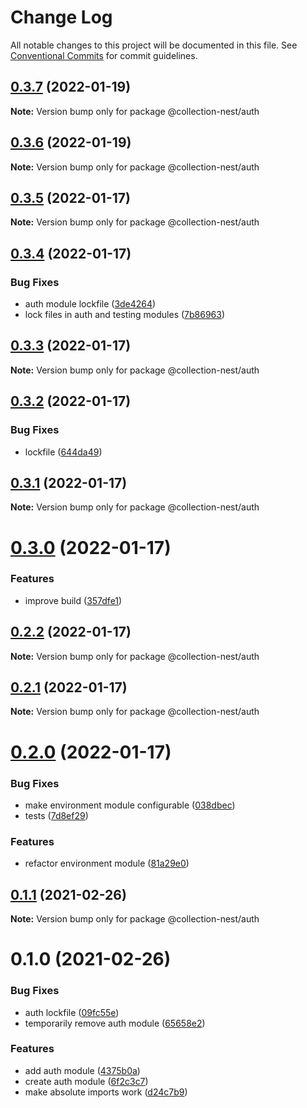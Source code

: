 # Change Log

All notable changes to this project will be documented in this file.
See [Conventional Commits](https://conventionalcommits.org) for commit guidelines.

## [0.3.7](https://github.com/developer239/collection-nest/compare/@collection-nest/auth@0.3.6...@collection-nest/auth@0.3.7) (2022-01-19)

**Note:** Version bump only for package @collection-nest/auth





## [0.3.6](https://github.com/developer239/collection-nest/compare/@collection-nest/auth@0.3.5...@collection-nest/auth@0.3.6) (2022-01-19)

**Note:** Version bump only for package @collection-nest/auth





## [0.3.5](https://github.com/developer239/collection-nest/compare/@collection-nest/auth@0.3.4...@collection-nest/auth@0.3.5) (2022-01-17)

**Note:** Version bump only for package @collection-nest/auth





## [0.3.4](https://github.com/developer239/collection-nest/compare/@collection-nest/auth@0.3.3...@collection-nest/auth@0.3.4) (2022-01-17)


### Bug Fixes

* auth module lockfile ([3de4264](https://github.com/developer239/collection-nest/commit/3de4264359d84df4440f1ecf3d3e5ac24417c7ed))
* lock files in auth and testing modules ([7b86963](https://github.com/developer239/collection-nest/commit/7b86963eb9c0c19387808376ef970dec6ea24972))





## [0.3.3](https://github.com/developer239/collection-nest/compare/@collection-nest/auth@0.3.2...@collection-nest/auth@0.3.3) (2022-01-17)

**Note:** Version bump only for package @collection-nest/auth





## [0.3.2](https://github.com/developer239/collection-nest/compare/@collection-nest/auth@0.3.1...@collection-nest/auth@0.3.2) (2022-01-17)


### Bug Fixes

* lockfile ([644da49](https://github.com/developer239/collection-nest/commit/644da49a1532b932f34ed5a4463de3a429989504))





## [0.3.1](https://github.com/developer239/collection-nest/compare/@collection-nest/auth@0.3.0...@collection-nest/auth@0.3.1) (2022-01-17)

**Note:** Version bump only for package @collection-nest/auth





# [0.3.0](https://github.com/developer239/collection-nest/compare/@collection-nest/auth@0.2.2...@collection-nest/auth@0.3.0) (2022-01-17)


### Features

* improve build ([357dfe1](https://github.com/developer239/collection-nest/commit/357dfe13554728bf0dd67097020c3b1d5a727b4d))





## [0.2.2](https://github.com/developer239/collection-nest/compare/@collection-nest/auth@0.2.1...@collection-nest/auth@0.2.2) (2022-01-17)

**Note:** Version bump only for package @collection-nest/auth





## [0.2.1](https://github.com/developer239/collection-nest/compare/@collection-nest/auth@0.2.0...@collection-nest/auth@0.2.1) (2022-01-17)

**Note:** Version bump only for package @collection-nest/auth





# [0.2.0](https://github.com/developer239/collection-nest/compare/@collection-nest/auth@0.1.1...@collection-nest/auth@0.2.0) (2022-01-17)


### Bug Fixes

* make environment module configurable ([038dbec](https://github.com/developer239/collection-nest/commit/038dbecab7ce630eec14f6e44c786746a02c3c5e))
* tests ([7d8ef29](https://github.com/developer239/collection-nest/commit/7d8ef299c06d006102e8f199b855adb067dfcbfc))


### Features

* refactor environment module ([81a29e0](https://github.com/developer239/collection-nest/commit/81a29e0cfbc8f0f4baba3f740799d68ac98737b6))





## [0.1.1](https://github.com/developer239/collection-nest/compare/@collection-nest/auth@0.1.0...@collection-nest/auth@0.1.1) (2021-02-26)

**Note:** Version bump only for package @collection-nest/auth





# 0.1.0 (2021-02-26)


### Bug Fixes

* auth lockfile ([09fc55e](https://github.com/developer239/collection-nest/commit/09fc55ee68121d99f01fab803ba2b55b76d5ff06))
* temporarily remove auth module ([65658e2](https://github.com/developer239/collection-nest/commit/65658e232b899b3852028305338049c15034b3ca))


### Features

* add auth module ([4375b0a](https://github.com/developer239/collection-nest/commit/4375b0a9d0f283abac222d8aaa2d75edc7638f0a))
* create auth module ([6f2c3c7](https://github.com/developer239/collection-nest/commit/6f2c3c741ce5db0acf20b2862ace4f368b0fb589))
* make absolute imports work ([d24c7b9](https://github.com/developer239/collection-nest/commit/d24c7b9d272f3aa55255e651bae9bc0cd1e21f7e))
